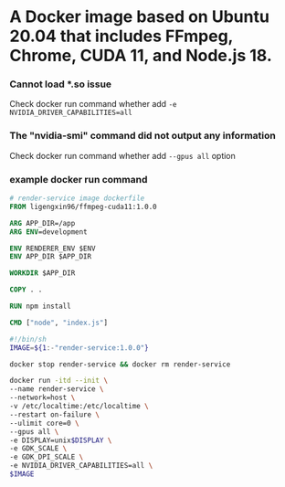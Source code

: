 # A Docker image based on Ubuntu 20.04 that includes FFmpeg, Chrome, CUDA 11, and Node.js 18.

### Cannot load *.so issue
Check docker run command whether add `-e NVIDIA_DRIVER_CAPABILITIES=all` 

### The "nvidia-smi" command did not output any information
Check docker run command whether add `--gpus all` option

### example docker run command


```dockerfile
# render-service image dockerfile
FROM ligengxin96/ffmpeg-cuda11:1.0.0

ARG APP_DIR=/app
ARG ENV=development

ENV RENDERER_ENV $ENV
ENV APP_DIR $APP_DIR

WORKDIR $APP_DIR

COPY . .

RUN npm install

CMD ["node", "index.js"]
```

```bash
#!/bin/sh
IMAGE=${1:-"render-service:1.0.0"}

docker stop render-service && docker rm render-service

docker run -itd --init \
--name render-service \
--network=host \
-v /etc/localtime:/etc/localtime \
--restart on-failure \
--ulimit core=0 \
--gpus all \
-e DISPLAY=unix$DISPLAY \
-e GDK_SCALE \
-e GDK_DPI_SCALE \
-e NVIDIA_DRIVER_CAPABILITIES=all \
$IMAGE

```
